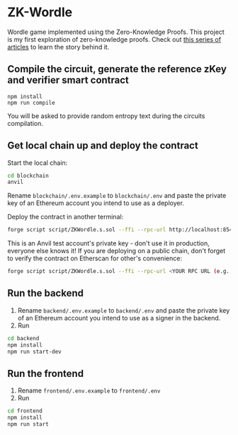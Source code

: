 # ZK-Wordle

Wordle game implemented using the Zero-Knowledge Proofs. This project is my first exploration of zero-knowledge proofs. Check out [this series of articles](https://alexkuzmin.io/posts/zk-wordle-1/) to learn the story behind it.

## Compile the circuit, generate the reference zKey and verifier smart contract

```
npm install
npm run compile
```
You will be asked to provide random entropy text during the circuits compilation.

## Get local chain up and deploy the contract

Start the local chain:

```bash
cd blockchain
anvil
```
Rename `blockchain/.env.example` to `blockchain/.env` and paste the private key of an Ethereum account you intend to use as a deployer.

Deploy the contract in another terminal:

```bash
forge script script/ZKWordle.s.sol --ffi --rpc-url http://localhost:8545 --private-key 0xac0974bec39a17e36ba4a6b4d238ff944bacb478cbed5efcae784d7bf4f2ff80 -vvv --broadcast
```

This is an Anvil test account's private key - don't use it in production, everyone else knows it!
If you are deploying on a public chain, don't forget to verify the contract on Etherscan for other's convenience:
```bash
forge script script/ZKWordle.s.sol --ffi --rpc-url <YOUR RPC URL (e.g., Infura)> --private-key <YOUR ETHEREUM PRIVATE KEY> -vvv --broadcast --etherscan-api-key <YOUR ETHERSCAN API KEY> --verify
```

## Run the backend

1. Rename `backend/.env.example` to `backend/.env` and paste the private key of an Ethereum account you intend to use as a signer in the backend.
2. Run
```bash
cd backend
npm install
npm run start-dev
```

## Run the frontend

1. Rename `frontend/.env.example` to `frontend/.env`
2. Run
```bash
cd frontend
npm install
npm run start
```
